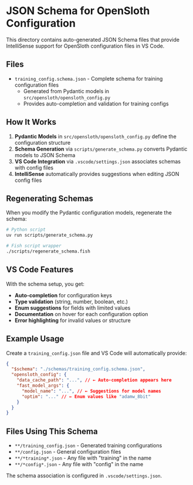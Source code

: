 # JSON Schema for OpenSloth Configuration

This directory contains auto-generated JSON Schema files that provide IntelliSense support for OpenSloth configuration files in VS Code.

## Files

- `training_config.schema.json` - Complete schema for training configuration files
  - Generated from Pydantic models in `src/opensloth/opensloth_config.py`
  - Provides auto-completion and validation for training configs

## How It Works

1. **Pydantic Models** in `src/opensloth/opensloth_config.py` define the configuration structure
2. **Schema Generation** via `scripts/generate_schema.py` converts Pydantic models to JSON Schema
3. **VS Code Integration** via `.vscode/settings.json` associates schemas with config files
4. **IntelliSense** automatically provides suggestions when editing JSON config files

## Regenerating Schemas

When you modify the Pydantic configuration models, regenerate the schema:

```bash
# Python script
uv run scripts/generate_schema.py

# Fish script wrapper
./scripts/regenerate_schema.fish
```

## VS Code Features

With the schema setup, you get:

- **Auto-completion** for configuration keys
- **Type validation** (string, number, boolean, etc.)
- **Enum suggestions** for fields with limited values
- **Documentation** on hover for each configuration option
- **Error highlighting** for invalid values or structure

## Example Usage

Create a `training_config.json` file and VS Code will automatically provide:

```json
{
  "$schema": "./schemas/training_config.schema.json",
  "opensloth_config": {
    "data_cache_path": "...", // ← Auto-completion appears here
    "fast_model_args": {
      "model_name": "...", // ← Suggestions for model names
      "optim": "..." // ← Enum values like "adamw_8bit"
    }
  }
}
```

## Files Using This Schema

- `**/training_config.json` - Generated training configurations
- `**/config.json` - General configuration files
- `**/*training*.json` - Any file with "training" in the name
- `**/*config*.json` - Any file with "config" in the name

The schema association is configured in `.vscode/settings.json`.
